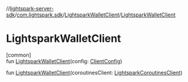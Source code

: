 //[lightspark-server-sdk](../../../index.md)/[com.lightspark.sdk](../index.md)/[LightsparkWalletClient](index.md)/[LightsparkWalletClient](-lightspark-wallet-client.md)

# LightsparkWalletClient

[common]\
fun [LightsparkWalletClient](-lightspark-wallet-client.md)(config: [ClientConfig](../-client-config/index.md))

fun [LightsparkWalletClient](-lightspark-wallet-client.md)(coroutinesClient: [LightsparkCoroutinesClient](../-lightspark-coroutines-client/index.md))
